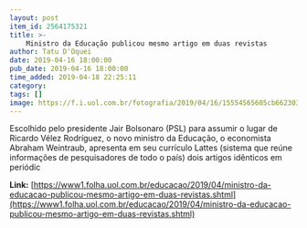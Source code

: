 ```yaml
---
layout: post
item_id: 2564175321
title: >-
    Ministro da Educação publicou mesmo artigo em duas revistas
author: Tatu D'Oquei
date: 2019-04-16 18:00:00
pub_date: 2019-04-16 18:00:00
time_added: 2019-04-18 22:25:11
category: 
tags: []
image: https://f.i.uol.com.br/fotografia/2019/04/16/15554565605cb6623038d22_1555456560_3x2_rt.jpg
---
```


Escolhido pelo presidente Jair Bolsonaro (PSL) para assumir o lugar de Ricardo Vélez Rodríguez, o novo ministro da Educação, o economista Abraham Weintraub, apresenta em seu currículo Lattes (sistema que reúne informações de pesquisadores de todo o país) dois artigos idênticos em periódic

**Link:** [https://www1.folha.uol.com.br/educacao/2019/04/ministro-da-educacao-publicou-mesmo-artigo-em-duas-revistas.shtml](https://www1.folha.uol.com.br/educacao/2019/04/ministro-da-educacao-publicou-mesmo-artigo-em-duas-revistas.shtml)

